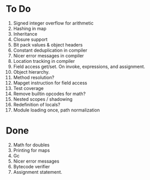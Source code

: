 # To Do

1. Signed integer overflow for arithmetic
7. Hashing in map
8. Inheritance
9. Closure support
10. Bit pack values & object headers
11. Constant deduplication in compiler
12. Nicer error messages in compiler
13. Location tracking in compiler
14. Field access get/set. On invoke, expressions, and assignment.
16. Object hierarchy.
17. Method resolution?
18. Mapget instruction for field access
19. Test coverage
20. Remove builtin opcodes for math?
21. Nested scopes / shadowing
22. Redefinition of locals?
23. Module loading once, path normalization

# Done

2. Math for doubles
3. Printing for maps
4. Gc
5. Nicer error messages
6. Bytecode verifier
15. Assignment statement.